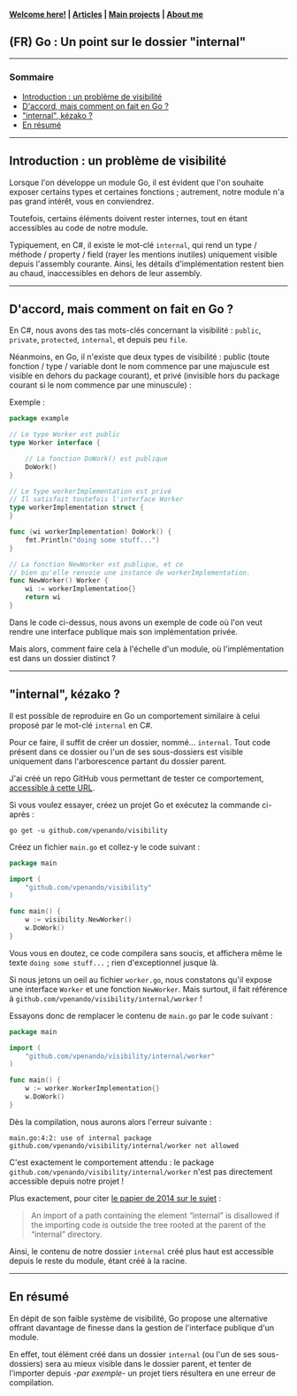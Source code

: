 #### [Welcome here!](https://vpenando.github.io) | [Articles](https://vpenando.github.io/articles.html) | [Main projects](https://vpenando.github.io/projects.html) | [About me](https://vpenando.github.io/about.html)

## (FR) Go : Un point sur le dossier "internal"

---

### Sommaire
* [Introduction : un problème de visibilité](#introduction)
* [D'accord, mais comment on fait en Go ?](#visibility-go)
* ["internal", kézako ?](#internal)
* [En résumé](#conclusion)

---

## <a name="introduction">Introduction : un problème de visibilité</a>

Lorsque l'on développe un module Go, il est évident que l'on souhaite exposer certains types et certaines fonctions ; autrement, notre module n'a pas grand intérêt, vous en conviendrez.

Toutefois, certains éléments doivent rester internes, tout en étant accessibles au code de notre module.

Typiquement, en C#, il existe le mot-clé `internal`, qui rend un type / méthode / property / field (rayer les mentions inutiles) uniquement visible depuis l'assembly courante.
Ainsi, les détails d'implémentation restent bien au chaud, inaccessibles en dehors de leur assembly.

---

## <a name="visibility-go">D'accord, mais comment on fait en Go ?</a>

En C#, nous avons des tas mots-clés concernant la visibilité : `public`, `private`, `protected`, `internal`, et depuis peu `file`.

Néanmoins, en Go, il n'existe que deux types de visibilité : public (toute fonction / type / variable dont le nom commence par une majuscule est visible en dehors du package courant), et privé (invisible hors du package courant si le nom commence par une minuscule) :

Exemple :
```go
package example

// Le type Worker est public
type Worker interface {

    // La fonction DoWork() est publique
    DoWork()
}

// Le type workerImplementation est privé
// Il satisfait toutefois l'interface Worker
type workerImplementation struct {
}

func (wi workerImplementation) DoWork() {
    fmt.Println("doing some stuff...")
}

// La fonction NewWorker est publique, et ce
// bien qu'elle renvoie une instance de workerImplementation.
func NewWorker() Worker {
    wi := workerImplementation{}
    return wi
}
```
Dans le code ci-dessus, nous avons un exemple de code où l'on veut rendre une interface publique mais son implémentation privée.

Mais alors, comment faire cela à l'échelle d'un module, où l'implémentation est dans un dossier distinct ?

---

## <a name="internal">"internal", kézako ?</a>

Il est possible de reproduire en Go un comportement similaire à celui proposé par le mot-clé `internal` en C#.

Pour ce faire, il suffit de créer un dossier, nommé... `internal`.
Tout code présent dans ce dossier ou l'un de ses sous-dossiers est visible uniquement dans l'arborescence partant du dossier parent.

J'ai créé un repo GitHub vous permettant de tester ce comportement, [accessible à cette URL](https://github.com/vpenando/visibility).

Si vous voulez essayer, créez un projet Go et exécutez la commande ci-après :
```
go get -u github.com/vpenando/visibility
```

Créez un fichier `main.go` et collez-y le code suivant :
```go
package main

import (
    "github.com/vpenando/visibility"
)

func main() {
    w := visibility.NewWorker()
    w.DoWork()
}
```
Vous vous en doutez, ce code compilera sans soucis, et affichera même le texte `doing some stuff...` ; rien d'exceptionnel jusque là.

Si nous jetons un oeil au fichier `worker.go`, nous constatons qu'il expose une interface `Worker` et une fonction `NewWorker`.
Mais surtout, il fait référence à `github.com/vpenando/visibility/internal/worker` !

Essayons donc de remplacer le contenu de `main.go` par le code suivant :
```go
package main

import (
    "github.com/vpenando/visibility/internal/worker"
)

func main() {
    w := worker.WorkerImplementation{}
    w.DoWork()
}
```
Dès la compilation, nous aurons alors l'erreur suivante :
```
main.go:4:2: use of internal package github.com/vpenando/visibility/internal/worker not allowed
```
C'est exactement le comportement attendu : le package `github.com/vpenando/visibility/internal/worker` n'est pas directement accessible depuis notre projet !

Plus exactement, pour citer [le papier de 2014 sur le sujet](https://docs.google.com/document/d/1e8kOo3r51b2BWtTs_1uADIA5djfXhPT36s6eHVRIvaU/edit) :
> An import of a path containing the element “internal” is disallowed if the importing code is outside the tree rooted at the parent of the “internal” directory.

Ainsi, le contenu de notre dossier `internal` créé plus haut est accessible depuis le reste du module, étant créé à la racine.

---

## <a name="conclusion">En résumé</a>

En dépit de son faible système de visibilité, Go propose une alternative offrant davantage de finesse dans la gestion de l'interface publique d'un module.

En effet, tout élément créé dans un dossier `internal` (ou l'un de ses sous-dossiers) sera au mieux visible dans le dossier parent, et tenter de l'importer depuis *-par exemple-* un projet tiers résultera en une erreur de compilation.
